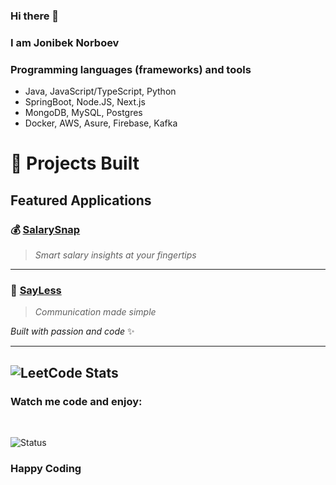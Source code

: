 ### Hi there 👋

### I am Jonibek Norboev

### Programming languages (frameworks) and tools

- Java, JavaScript/TypeScript, Python
- SpringBoot, Node.JS, Next.js
- MongoDB, MySQL, Postgres
- Docker, AWS, Asure, Firebase, Kafka

# 🚀 Projects Built

## Featured Applications

### 💰 [SalarySnap](https://www.salarysnap.tech/)
> *Smart salary insights at your fingertips*

---

### 💬 [SayLess](https://say-less.fyi/)
> *Communication made simple*

*Built with passion and code* ✨


--------------------------------------------------------------------------
![LeetCode Stats](https://leetcode.card.workers.dev/nrbvjonibek?theme=dark&font=baloo&extension=null)
--------------------------------------------------------------------------
### Watch me code and enjoy:

<br/>

![Status](https://github-readme-streak-stats.herokuapp.com/?user=jonibekk&theme=tokyonight)
### Happy Coding
